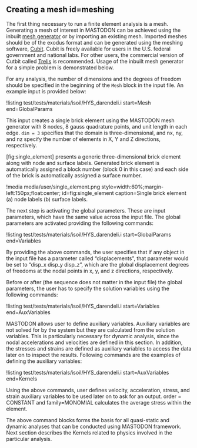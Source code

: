 ## Creating a mesh id=meshing

The first thing necessary to run a finite element analysis is a mesh. Generating a mesh of interest in MASTODON can be achieved using the inbuilt [mesh generator](source/mesh/GeneratedMesh.md) or by importing an existing mesh. Imported meshes should be of the exodus format and can be generated using the meshing software, [Cubit](https://cubit.sandia.gov/). Cubit is freely available for users in the U.S. federal government and national labs. For other users, the commercial version of Cutbit called [Trelis](https://www.csimsoft.com/trelis.jsp) is recommended. Usage of the inbuilt mesh generator for a simple problem is demonstrated below.

For any analysis, the number
of dimensions and the degrees of freedom should be specified in the beginning of the `Mesh` block in the input file. An
example input is provided below:

!listing test/tests/materials/isoil/HYS_darendeli.i
         start=Mesh
         end=GlobalParams

This input creates a single brick element using the MASTODON mesh generator with 8 nodes, 8 gauss
quadrature points, and unit length in each edge. `dim = 3` specifies that the domain is three-dimensional, and nx, ny, and nz specify the number of elements in X, Y and Z directions, respectively.

[fig:single_element] presents a generic three-dimensional brick element along with node and surface
labels. Generated brick element is automatically assigned a block number (block 0 in this case) and
each side of the brick is automatically assigned a surface number.

!media media/user/single_element.png
       style=width:60%;margin-left:150px;float:center;
       id=fig:single_element
       caption=Single brick element (a) node labels (b) surface labels.

The next step is activating the global parameters. These are input parameters, which have the same
value across the input file. The global parameters are activated providing the following commands:

!listing test/tests/materials/isoil/HYS_darendeli.i
         start=GlobalParams
         end=Variables

By providing the above commands, the user specifies that if any object in the input file has a
parameter called “displacements”, that parameter would be set to “disp_x disp_y disp_z”, which are
the global displacement degrees of freedoms at the nodal points in x, y, and z directions,
respectively.

Before or after (the sequence does not matter in the input file) the global parameters, the user has
to specify the solution variables using the following commands:

!listing test/tests/materials/isoil/HYS_darendeli.i
         start=Variables end=AuxVariables

MASTODON allows user to define auxiliary variables. Auxiliary variables are not solved for by the
system but they are calculated from the solution variables. This is particularly necessary for
dynamic analysis, since the nodal accelerations and velocities are defined in this section. In
addition, the stresses and strains are defined as auxiliary variables to access the data later on to
inspect the results. Following commands are the examples of defining the auxiliary variables:

!listing test/tests/materials/isoil/HYS_darendeli.i
         start=AuxVariables
         end=Kernels

Using the above commands, user defines velocity, acceleration, stress, and strain auxiliary variables
to be used later on to ask for an output. order = CONSTANT and family=MONOMIAL calculates the average
stress within the element.

The above command blocks forms the basis for all quasi-static and dynamic analyses that can be
conducted using MASTODON framework. Next section describes the Kernels related to physics involved in
the particular analysis.

